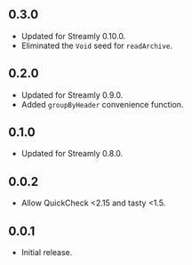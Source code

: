 ## 0.3.0

* Updated for Streamly 0.10.0.
* Eliminated the `Void` seed for `readArchive`.

## 0.2.0

* Updated for Streamly 0.9.0.
* Added `groupByHeader` convenience function.

## 0.1.0

* Updated for Streamly 0.8.0.

## 0.0.2

* Allow QuickCheck <2.15 and tasty <1.5.

## 0.0.1

* Initial release.
